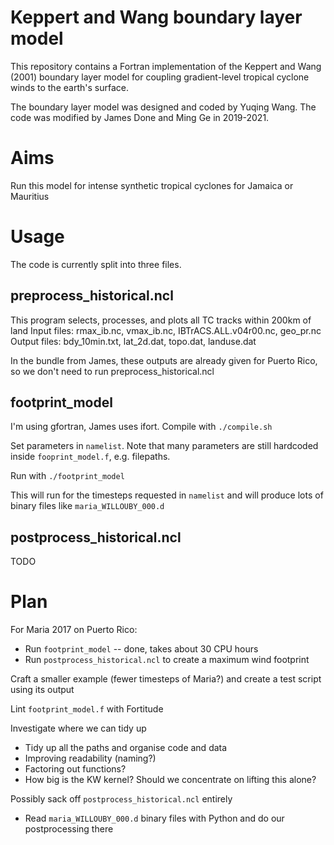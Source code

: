 # Keppert and Wang boundary layer model

This repository contains a Fortran implementation of the Keppert and Wang
(2001) boundary layer model for coupling gradient-level tropical cyclone winds
to the earth's surface.

The boundary layer model was designed and coded by Yuqing Wang.
The code was modified by James Done and Ming Ge in 2019-2021.

# Aims

Run this model for intense synthetic tropical cyclones for Jamaica or Mauritius

# Usage

The code is currently split into three files.

## preprocess_historical.ncl

This program selects, processes, and plots all TC tracks within 200km of land
Input files:  rmax_ib.nc, vmax_ib.nc, IBTrACS.ALL.v04r00.nc, geo_pr.nc
Output files: bdy_10min.txt, lat_2d.dat, topo.dat, landuse.dat

In the bundle from James, these outputs are already given for Puerto Rico, so
we don't need to run preprocess_historical.ncl

## footprint_model

I'm using gfortran, James uses ifort. Compile with `./compile.sh`

Set parameters in `namelist`. Note that many parameters are still hardcoded
inside `fooprint_model.f`, e.g. filepaths.

Run with `./footprint_model`

This will run for the timesteps requested in `namelist` and will produce lots
of binary files like `maria_WILLOUBY_000.d`

## postprocess_historical.ncl

TODO

# Plan

For Maria 2017 on Puerto Rico:
- Run `footprint_model` -- done, takes about 30 CPU hours
- Run `postprocess_historical.ncl` to create a maximum wind footprint

Craft a smaller example (fewer timesteps of Maria?) and create a test script
using its output

Lint `footprint_model.f` with Fortitude

Investigate where we can tidy up
- Tidy up all the paths and organise code and data
- Improving readability (naming?)
- Factoring out functions?
- How big is the KW kernel? Should we concentrate on lifting this alone?

Possibly sack off `postprocess_historical.ncl` entirely
- Read `maria_WILLOUBY_000.d` binary files with Python and do our postprocessing there
